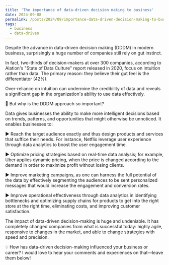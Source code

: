 ```yaml
---
title: 'The importance of data-driven decision making to business'
date: 2024-09-08
permalink: /posts/2024/09/importance-data-driven-decision-making-to-business/
tags:
  - business
  - data-driven
---
```


Despite the advance in data-driven decision making (DDDM) in modern business, surprisingly a huge number of companies still rely on gut instinct.

In fact, two-thirds of decision-makers at over 300 companies, according to Alation's "State of Data Culture" report released in 2020, focus on intuition rather than data. The primary reason: they believe their gut feel is the differentiator (42%).

Over-reliance on intuition can undermine the credibility of data and reveals a significant gap in the organization's ability to use data effectively.

🔅 But why is the DDDM approach so important?

Data gives businesses the ability to make more intelligent decisions based on trends, patterns, and opportunities that might otherwise be unnoticed. It enables businesses to:

▶ Reach the target audience exactly and thus design products and services that suffice their needs. For instance, Netflix leverage user experience through data analytics to boost the user engagement time.

▶ Optimize pricing strategies based on real-time data analysis; for example, Uber applies dynamic pricing, when the price is changed according to the demand in order to maximize profit without losing clients.

▶ Improve marketing campaigns, as one can harness the full potential of the data by effectively segmenting the audiences to be sent personalized messages that would increase the engagement and conversion rates.

▶ Improve operational effectiveness through data analytics in identifying bottlenecks and optimizing supply chains for products to get into the right store at the right time, eliminating costs, and improving customer satisfaction.

The impact of data-driven decision-making is huge and undeniable. It has completely changed companies from what is successful today: highly agile, responsive to changes in the market, and able to change strategies with speed and precision.

💡 How has data-driven decision-making influenced your business or career? I would love to hear your comments and experiences on that—leave them below!
